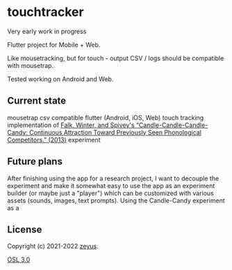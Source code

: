 # touchtracker

Very early work in progress

Flutter project for Mobile + Web.

Like mousetracking, but for touch - output CSV / logs should be compatible with mousetrap.

Tested working on Android and Web.

## Current state

mousetrap csv compatible flutter (Android, iOS, Web) touch tracking implementation of [Falk, Winter, and Spivey's “Candle-Candle-Candle-Candy: Continuous Attraction Toward Previously Seen Phonological Competitors.” (2013)](https://escholarship.org/uc/item/11c5k48v#main) experiment

## Future plans

After finishing using the app for a research project, I want to decouple the experiment and make it somewhat easy to use the app as an experiment builder (or maybe just a "player") which can be customized with various assets (sounds, images, text prompts). Using the Candle-Candy experiment as a 

## License

Copyright (c) 2021-2022 [zeyus](https://github.com/zeyus).

[OSL 3.0](LICENSE.txt)
